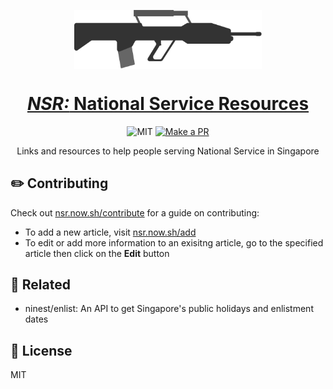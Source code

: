 <p align="center">
  <img align="center" width="300" src="./src/assets/svg/sar21.svg">
</p>

<h1 align="center">
  <a href="https://national-service.now.sh/"><i>NSR:</i> National Service Resources</a>
</h1>


<p align="center">
  <img src="https://img.shields.io/github/license/ninest/NSR?style=flat-square" alt="MIT" />

  <a href="http://makeapullrequest.com">
    <img src="https://img.shields.io/badge/PRs-welcome-brightgreen.svg?style=flat-square" alt="Make a PR">
  </a>
</p>

<p align="center">Links and resources to help people serving National Service in Singapore</p>

## ✏️ Contributing

Check out [nsr.now.sh/contribute](https://national-service.now.sh/contribute) for a guide on contributing:
- To add a new article, visit [nsr.now.sh/add](https://national-service.now.sh/add)
- To edit or add more information to an exisitng article, go to the specified article then click on the **Edit** button

## 🌴 Related

- ninest/enlist: An API to get Singapore's public holidays and enlistment dates

## 📜 License
MIT